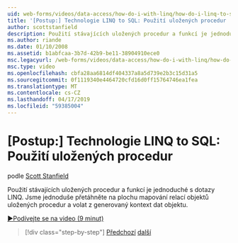 ```yaml
---
uid: web-forms/videos/data-access/how-do-i-with-linq/how-do-i-linq-to-sql-using-stored-procedures
title: '[Postup:] Technologie LINQ to SQL: Použití uložených procedur | Dokumentace Microsoftu'
author: scottstanfield
description: Použití stávajících uložených procedur a funkcí je jednoduché s dotazy LINQ. Můžeme jednoduše přetáhněte na plochu mapování relací objektů uložených procedur a volat z ge...
ms.author: riande
ms.date: 01/10/2008
ms.assetid: b1abfcaa-3b7d-42b9-be11-38904910ece0
msc.legacyurl: /web-forms/videos/data-access/how-do-i-with-linq/how-do-i-linq-to-sql-using-stored-procedures
msc.type: video
ms.openlocfilehash: cbfa28aa6814df404337a8a5d739e2b3c15d31a5
ms.sourcegitcommit: 0f1119340e4464720cfd16d0ff15764746ea1fea
ms.translationtype: MT
ms.contentlocale: cs-CZ
ms.lasthandoff: 04/17/2019
ms.locfileid: "59385004"
---
```

# <a name="how-do-i-linq-to-sql-using-stored-procedures"></a>[Postup:] Technologie LINQ to SQL: Použití uložených procedur

podle [Scott Stanfield](https://github.com/scottstanfield)

Použití stávajících uložených procedur a funkcí je jednoduché s dotazy LINQ. Jsme jednoduše přetáhněte na plochu mapování relací objektů uložených procedur a volat z generovaný kontext dat objektu.

[&#9654;Podívejte se na video (9 minut)](https://channel9.msdn.com/Blogs/ASP-NET-Site-Videos/how-do-i-linq-to-sql-using-stored-procedures)

> [!div class="step-by-step"]
> [Předchozí](how-do-i-linq-to-sql-custom-linqdatasource.md)
> [další](how-do-i-linq-to-sql-updating-with-stored-procedures.md)
